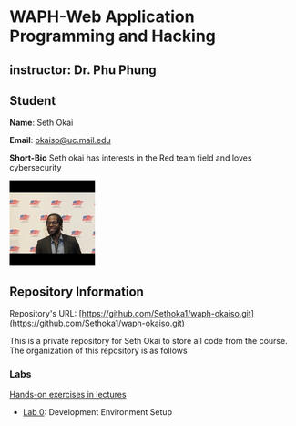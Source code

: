 # WAPH-Web Application Programming and Hacking

## instructor: Dr. Phu Phung

## Student

**Name**: Seth Okai

**Email**: okaiso@uc.mail.edu

**Short-Bio** Seth okai has interests in the Red team field and loves cybersecurity

![Seths's Headshot](Images/headshot.jpg)

## Repository Information

Repository's URL: [https://github.com/Sethoka1/waph-okaiso.git](https://github.com/Sethoka1/waph-okaiso.git)

This is a private repository for Seth Okai to store all code from the course. The organization of this repository is as follows

### Labs

[Hands-on exercises in lectures](labs)

  - [Lab 0](labs/lab0): Development Environment Setup




